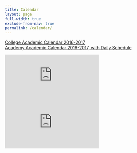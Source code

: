 ```yaml
---
title: Calendar
layout: page
full-width: true
exclude-from-nav: true
permalink: /calendar/
---
```

[College Academic Calendar 2016-2017](http://www.ouachitahills.org/uploads/documents/OHC-16-17-Cal.pdf)  
[Academy Academic Calendar 2016-2017, with Daily Schedule](http://www.ouachitahills.org/uploads/documents/OHACals-Academic-Daily.pdf)


<div class='embed-container desktop-calendar'>
<iframe
src="https://calendar.google.com/calendar/embed?showTitle=0&amp;showCalendars=0&amp;mode=MONTH&amp;height=600&amp;wkst=1&amp;bgcolor=%23FFFFFF&amp;src=9vnp4b523hc7jsbue50pt5586k%40group.calendar.google.com&amp;color=%23125A12&amp;ctz=America%2FChicago" style="border-width:0"
frameborder="0"
scrolling="no"
></iframe>
</div>

<div class='embed-container mobile-calendar'>
<iframe
src="https://calendar.google.com/calendar/embed?showTitle=0&amp;showPrint=0&amp;showTabs=0&amp;showCalendars=0&amp;mode=AGENDA&amp;height=600&amp;wkst=1&amp;bgcolor=%23FFFFFF&amp;src=9vnp4b523hc7jsbue50pt5586k%40group.calendar.google.com&amp;color=%23125A12&amp;ctz=America%2FChicago"
style="border-width:0"
frameborder="0"
scrolling="no"></iframe>
</div>

